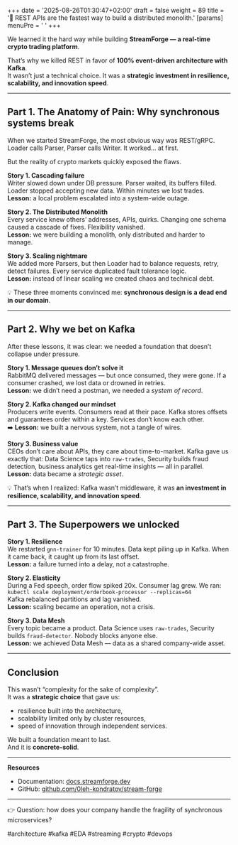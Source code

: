 +++
date = '2025-08-26T01:30:47+02:00'
draft = false
weight = 89
title = '📌 REST APIs are the fastest way to build a distributed monolith.'
[params]
  menuPre = '<i class="fa-fw fab fa-linkedin"></i> '
+++

We learned it the hard way while building **StreamForge — a real-time crypto trading platform**.  

That’s why we killed REST in favor of **100% event-driven architecture with Kafka**.  
It wasn’t just a technical choice. It was a **strategic investment in resilience, scalability, and innovation speed**.  

---

## Part 1. The Anatomy of Pain: Why synchronous systems break  

When we started StreamForge, the most obvious way was REST/gRPC. Loader calls Parser, Parser calls Writer. It worked… at first.  

But the reality of crypto markets quickly exposed the flaws.  

**Story 1. Cascading failure**  
Writer slowed down under DB pressure. Parser waited, its buffers filled. Loader stopped accepting new data. Within minutes we lost trades.  
  **Lesson:** a local problem escalated into a system-wide outage.  

**Story 2. The Distributed Monolith**  
Every service knew others’ addresses, APIs, quirks. Changing one schema caused a cascade of fixes. Flexibility vanished.  
  **Lesson:** we were building a monolith, only distributed and harder to manage.  

**Story 3. Scaling nightmare**  
We added more Parsers, but then Loader had to balance requests, retry, detect failures. Every service duplicated fault tolerance logic.  
  **Lesson:** instead of linear scaling we created chaos and technical debt.  

💡 These three moments convinced me: **synchronous design is a dead end in our domain**.  

---

## Part 2. Why we bet on Kafka  

After these lessons, it was clear: we needed a foundation that doesn’t collapse under pressure.  

**Story 1. Message queues don’t solve it**  
RabbitMQ delivered messages — but once consumed, they were gone. If a consumer crashed, we lost data or drowned in retries.  
  **Lesson:** we didn’t need a postman, we needed a *system of record*.  

**Story 2. Kafka changed our mindset**  
Producers write events. Consumers read at their pace. Kafka stores offsets and guarantees order within a key. Services don’t know each other.  
➡️ **Lesson:** we built a nervous system, not a tangle of wires.  

**Story 3. Business value**  
CEOs don’t care about APIs, they care about time-to-market. Kafka gave us exactly that: Data Science taps into `raw-trades`, Security builds fraud detection, business analytics get real-time insights — all in parallel.  
  **Lesson:** data became a *strategic asset*.  

💡 That’s when I realized: Kafka wasn’t middleware, it was **an investment in resilience, scalability, and innovation speed**.  

---

## Part 3. The Superpowers we unlocked  

**Story 1. Resilience**  
We restarted `gnn-trainer` for 10 minutes. Data kept piling up in Kafka. When it came back, it caught up from its last offset.  
  **Lesson:** a failure turned into a delay, not a catastrophe.  

**Story 2. Elasticity**  
During a Fed speech, order flow spiked 20x. Consumer lag grew. We ran:  
`kubectl scale deployment/orderbook-processor --replicas=64`  
Kafka rebalanced partitions and lag vanished.  
  **Lesson:** scaling became an operation, not a crisis.  

**Story 3. Data Mesh**  
Every topic became a product. Data Science uses `raw-trades`, Security builds `fraud-detector`. Nobody blocks anyone else.  
  **Lesson:** we achieved Data Mesh — data as a shared company-wide asset.  

---

## Conclusion  

This wasn’t “complexity for the sake of complexity”.  
It was a **strategic choice** that gave us:  
- resilience built into the architecture,  
- scalability limited only by cluster resources,  
- speed of innovation through independent services.  

We built a foundation meant to last.  
And it is **concrete-solid**.  

---

  **Resources**  
- Documentation: [docs.streamforge.dev](http://docs.streamforge.dev)  
- GitHub: [github.com/0leh-kondratov/stream-forge](https://github.com/0leh-kondratov/stream-forge)  

---

👉 Question: how does your company handle the fragility of synchronous microservices?  

#architecture #kafka #EDA #streaming #crypto #devops  